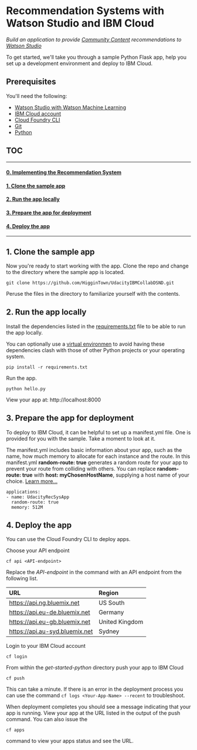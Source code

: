 # Recommendation Systems with Watson Studio and IBM Cloud 
_Build an application to provide [Community Content](https://dataplatform.ibm.com/community?context=analytics) recommendations to [Watson Studio](https://dataplatform.ibm.com/)_



To get started, we'll take you through a sample Python Flask app, help you set up a development environment and deploy to IBM Cloud. 


## Prerequisites

You'll need the following:
* [Watson Studio with Watson Machine Learning](https://dataplatform.ibm.com/)
* [IBM Cloud account](https://console.ng.bluemix.net/registration/)
* [Cloud Foundry CLI](https://github.com/cloudfoundry/cli#downloads)
* [Git](https://git-scm.com/downloads)
* [Python](https://www.python.org/downloads/)


## TOC

-----------

#### [0. Implementing the Recommendation System](#implement)

#### [1. Clone the sample app](#clone)

#### [2. Run the app locally](#run)

#### [3. Prepare the app for deployment](#prep)

#### [4. Deploy the app](#dep)

-----------

## 1. Clone the sample app

Now you're ready to start working with the app. Clone the repo and change to the directory where the sample app is located.
  ```
git clone https://github.com/HigginTown/UdacityIBMCollabDSND.git
  ```

Peruse the files in the directory to familiarize yourself with the contents.

## 2. Run the app locally

Install the dependencies listed in the [requirements.txt]() file to be able to run the app locally.

You can optionally use a [virtual environmen](https://packaging.python.org/installing/#creating-and-using-virtual-environments) to avoid having these dependencies clash with those of other Python projects or your operating system.
  ```
pip install -r requirements.txt
  ```

Run the app.
  ```
python hello.py
  ```

 View your app at: http://localhost:8000

## 3. Prepare the app for deployment

To deploy to IBM Cloud, it can be helpful to set up a manifest.yml file. One is provided for you with the sample. Take a moment to look at it.

The manifest.yml includes basic information about your app, such as the name, how much memory to allocate for each instance and the route. In this manifest.yml **random-route: true** generates a random route for your app to prevent your route from colliding with others.  You can replace **random-route: true** with **host: myChosenHostName**, supplying a host name of your choice. [Learn more...](https://console.bluemix.net/docs/manageapps/depapps.html#appmanifest)
 ```
 applications:
 - name: UdacityRecSysApp
   random-route: true
   memory: 512M
 ```

## 4. Deploy the app

You can use the Cloud Foundry CLI to deploy apps.

Choose your API endpoint
   ```
cf api <API-endpoint>
   ```

Replace the *API-endpoint* in the command with an API endpoint from the following list.

|URL                             |Region          |
|:-------------------------------|:---------------|
| https://api.ng.bluemix.net     | US South       |
| https://api.eu-de.bluemix.net  | Germany        |
| https://api.eu-gb.bluemix.net  | United Kingdom |
| https://api.au-syd.bluemix.net | Sydney         |

Login to your IBM Cloud account

```
cf login
  ```

From within the *get-started-python* directory push your app to IBM Cloud
```
cf push
```

This can take a minute. If there is an error in the deployment process you can use the command `cf logs <Your-App-Name> --recent` to troubleshoot.

When deployment completes you should see a message indicating that your app is running.  View your app at the URL listed in the output of the push command.  You can also issue the
```
cf apps
```

  command to view your apps status and see the URL.

